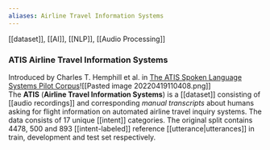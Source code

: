 ```yaml
---
aliases: Airline Travel Information Systems
---
```

[[dataset]], [[AI]], [[NLP]], [[Audio Processing]]
### ATIS Airline Travel Information Systems
Introduced by Charles T. Hemphill et al. in [The ATIS Spoken Language Systems Pilot Corpus](https://www.aclweb.org/anthology/H90-1021/)![[Pasted image 20220419110408.png]]
The **ATIS** (**Airline Travel Information Systems**) is a [[dataset]] consisting of [[audio recordings]] and corresponding *manual transcripts* about humans asking for flight information on automated airline travel inquiry systems. The data consists of 17 unique [[intent]] categories. The original split contains 4478, 500 and 893 [[intent-labeled]] reference [[utterance|utterances]] in train, development and test set respectively.